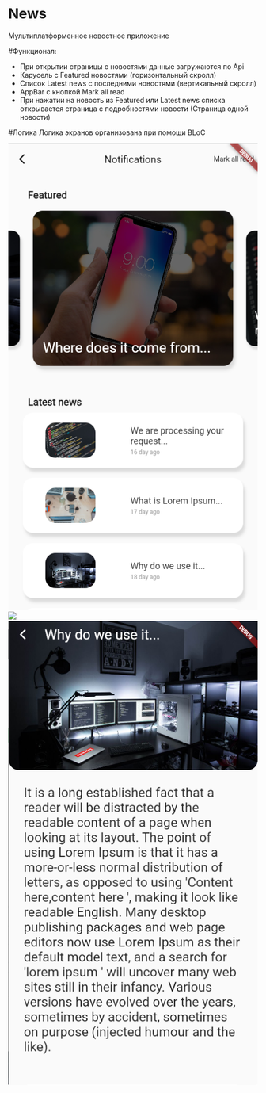 # News
Мультиплатформенное новостное приложение

#Функционал:
- При открытии страницы с новостями данные загружаются по Api
- Карусель с Featured новостями (горизонтальный скролл)
- Список Latest news c последними новостями (вертикальный скролл)
- AppBar с кнопкой Mark all read
- При нажатии на новость из Featured или Latest news списка открывается страница с подробностями новости (Страница одной новости)

#Логика
Логика экранов организована при помощи BLoC

<img src="https://github.com/nelermont/news_flutter/blob/main/firtsscreen.png" width="800" />
<img src="https://github.com/nelermont/news_flutter/blob/main/2sscreen.png" width="800" />
<img src="https://github.com/nelermont/news_flutter/blob/main/3screen.png" width="800" />


